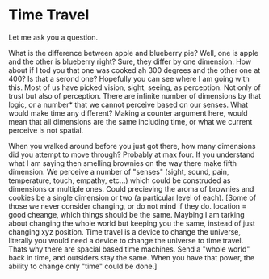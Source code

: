 Time Travel
===========

Let me ask you a question.

What is the difference between apple and blueberry pie?  Well, one is apple and the other is blueberry right?  Sure, they differ by one dimension.  How about if I tod you that one was cooked ah 300 degrees and the other one at 400?  Is that a serond one?  Hopefully you can see where I am going with this.  Most of us have picked vision, sight, seeing, as perception.  Not only of trust but also of perception.  There are infinite number of dimensions by that logic, or a number* that we cannot perceive based on our senses.  What would make time any different?  Making a counter argument here, would mean that all dimensions are the same including time, or what we current perceive is not spatial.

When you walked around before you just got there, how many dimensions did you attempt to move through?  Probably at max four.  If you understand what I am saying then smelling brownies on the way there make fifth dimension.  We perceive a number of "senses" (sight, sound, pain, temperature, touch, empathy, etc...) which could be construded as dimensions or multiple ones.  Could precieving the aroma of brownies and cookies be a single dimension or two (a particular level of each).  [Some of those we never consider changing, or do not mind if they do. location = good cheange, which things should be the same. Maybing I am tarking about changing the whole world but keeping you the same, instead of just changing xyz position.  Time travel is a device to change the universe, literally you would need a device to change the universe to time travel. Thats why there are spacial based time machines.  Send a "whole world" back in time, and outsiders stay the same.  When you have that power, the ability to change only "time" could be done.]

